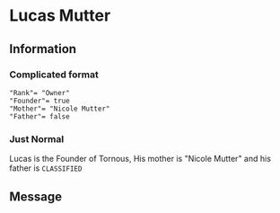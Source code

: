 # Lucas Mutter
## Information
### Complicated format
```
"Rank"= "Owner"
"Founder"= true
"Mother"= "Nicole Mutter"
"Father"= false
```
### Just Normal
Lucas is the Founder of Tornous, His mother is "Nicole Mutter" and his father is `CLASSIFIED`
## Message

